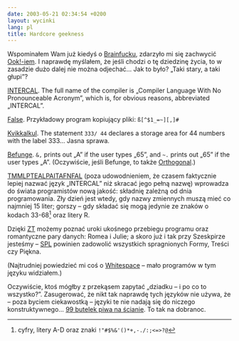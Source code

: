 ```yaml
---
date: 2003-05-21 02:34:54 +0200
layout: wycinki
lang: pl
title: Hardcore geekness
---
```


Wspominałem Wam już kiedyś o [Brainfucku](http://muppetlabs.com/~breadbox/bf/ 'An Eight-Instruction Turing-Complete Programming Language'), zdarzyło mi się zachwycić [Ook!-iem](http://dangermouse.net/esoteric/ook.html 'a programming language designed for orang-utans'). I naprawdę myślałem, że jeśli chodzi o tę dziedzinę życia, to w zasadzie dużo dalej nie można odjechać… Jak to było? „Taki stary, a taki głupi”?

[INTERCAL](http://muppetlabs.com/~breadbox/intercal-man/home.html 'INTERCAL’s main advantage over other programming languages is its strict simplicity'). The full name of the compiler is „Compiler Language With No Pronounceable Acronym”, which is, for obvious reasons, abbreviated „INTERCAL”.

[False](http://wouter.fov120.com/false/ 'confusing everyone with an obfuscated syntax'). Przykładowy program kopiujący pliki: `ß[^$1_=~][,]#`

[Kvikkalkul](http://kuoi.asui.uidaho.edu/~kamikaze/documents/kvik.html 'DO NOT DISTRIBUTE THIS INFORMATION TO SWEDEN!!!'). The statement `333/ 44` declares a storage area for 44 numbers with the label 333… Jasna sprawa.

[Befunge](http://en.wikipedia.org/wiki/Befunge 'Twisted, Deranged Programming Language in the Tradition of BrainFuck and False'). `&,` prints out „A” if the user types „65”, and `~.` prints out „65” if the user types „A”. (Oczywiście, jeśli Befunge, to także [Orthogonal](http://muppetlabs.com/~breadbox/orth/orth.html 'damn few instructions (though strangely enough capable of writing to stdout)').)

[TMMLPTEALPAITAFNFAL](http://p-nand-q.com/humor/programming_languages/tmmlpteal.html 'approximately 10e32 languages in one small compiler') (poza udowodnieniem, że czasem faktycznie lepiej nazwać język „INTERCAL” niż skracać jego pełną nazwę) wprowadza do świata programistów nową jakość: składnię zależną od dnia programowania. Zły dzień jest wtedy, gdy nazwy zmiennych muszą mieć co najmniej 15 liter; gorszy – gdy składać się mogą jedynie ze znaków o kodach 33-68[^1] oraz litery R.

Dzięki [ZT](http://winterbergs.de/software/zte.htm 'one of the beastiest programming languages on planet Earth') możemy poznać uroki ukośnego przebiegu programu oraz romantyczne pary danych: Romea i Julie; a skoro już i tak przy Szeskpirze jesteśmy – [SPL](http://shakespearelang.sourceforge.net/report/shakespeare/ 'Shakespeare Programming Language') powinien zadowolić wszystkich spragnionych Formy, Treści czy Piękna.

(Najtrudniej powiedzieć mi coś o [Whitespace](http://compsoc.dur.ac.uk/whitespace/ 'a particularly useful language for spies') – mało programów w tym języku widziałem.)

Oczywiście, ktoś mógłby z przekąsem zapytać „dziadku – i po co to wszystko?”. Zasugerować, że nikt tak naprawdę tych języków nie używa, że – poza byciem ciekawostką – języki te nie nadają się do niczego konstruktywnego… [99 butelek piwa na ścianie](http://99-bottles-of-beer.ls-la.net/ 'one program in 515 languages'). To tak na dobranoc.

[^1]: cyfry, litery A-D oraz znaki `!"#$%&'()*+,-./:;<=>?@`
